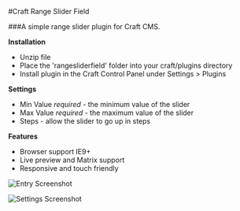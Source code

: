 #Craft Range Slider Field

###A simple range slider plugin for Craft CMS.

**Installation**

- Unzip file
- Place the 'rangesliderfield' folder into your craft/plugins directory
- Install plugin in the Craft Control Panel under Settings > Plugins

**Settings**

- Min Value *required* - the minimum value of the slider
- Max Value *required* - the maximum value of the slider
- Steps - allow the slider to go up in steps

**Features**

- Browser support IE9+
- Live preview and Matrix support
- Responsive and touch friendly

![Entry Screenshot](http://jackpallot.me/images/entry-screenshot.jpg)

![Settings Screenshot](http://jackpallot.me/images/settings-screenshot.jpg)

